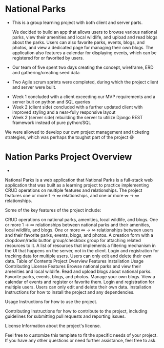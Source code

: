 # National Parks

* This is a group learning project with both client and server parts. 

  We decided to build an app that allows users to browse various national parks, view their amenities and local wildlife, and upload and read blogs about the parks. Users can also favorite parks, events, blogs, and photos, and view a dedicated page for managing their own blogs. The application also features a calendar for displaying events, which can be registered for or favorited by users.

* Our team of five spent two days creating the concept, wireframe, ERD and gathering/creating seed data
* Two Agile scrum sprints were completed, during which the project client and server were built.
 - Week 1 concluded with a client exceeding our MVP requirements and a server buit on python and SQL queries
 - Week 2 (client side) concluded with a further updated client with improved styling and a near-fully responsive layout
 - Week 2 (server side) rebuilding the server to utilize Django REST framework instead of pure python/SQL
 
 We were allowed to develop our own project management and ticketing strategies, which was perhaps the toughst part of the project 😅

# Nation Parks Project Overview

* 
National Parks is a web application that 
National Parks is a full-stack web application that was built as a learning project to practice implementing CRUD operations on multiple features and relationships. The project features one or more 1 -> ∞ relationships, and one or more ∞ -> ∞ relationships.

Some of the key features of the project include:

CRUD operations on national parks, amenities, local wildlife, and blogs.
One or more 1 -> ∞ relationships between national parks and their amenities, local wildlife, and blogs.
One or more ∞ -> ∞ relationships between users and their favorite parks, events, blogs, and photos.
A creation form with a dropdown/radio button group/checkbox group for attaching related resources to it.
A list of resources that implements a filtering mechanism in the UI that happens on the server, not in the client.
Login and registration for tracking data for multiple users.
Users can only edit and delete their own data.
Table of Contents
Project Overview
Features
Installation
Usage
Contributing
License
Features
Browse national parks and view their amenities and local wildlife.
Read and upload blogs about national parks.
Favorite parks, events, blogs, and photos.
Manage your own blogs.
View a calendar of events and register or favorite them.
Login and registration for multiple users.
Users can only edit and delete their own data.
Installation
Instructions for how to install the project and any dependencies.

Usage
Instructions for how to use the project.

Contributing
Instructions for how to contribute to the project, including guidelines for submitting pull requests and reporting issues.

License
Information about the project's license.

Feel free to customize this template to fit the specific needs of your project. If you have any other questions or need further assistance, feel free to ask.
